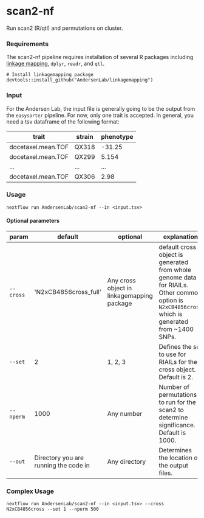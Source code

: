 # scan2-nf
Run scan2 (R/qtl) and permutations on cluster.

### Requirements
The scan2-nf pipeline requires installation of several R packages including [linkage mapping]("https://github.com/AndersenLab/linkagemapping"), `dplyr`, `readr`, and `qtl`.

```
# Install linkagemapping package
devtools::install_github("AndersenLab/linkagemapping")
```

### Input
For the Andersen Lab, the input file is generally going to be the output from the `easysorter` pipeline. For now, only one trait is accepted. In general, you need a tsv dataframe of the following format:

| trait | strain | phenotype |
| --- | --- | --- |
| docetaxel.mean.TOF | QX318 | -31.25 |
| docetaxel.mean.TOF | QX299 | 5.154 |
| ... | ... | ... |
| docetaxel.mean.TOF | QX306 | 2.98 |

### Usage
```
nextflow run AndersenLab/scan2-nf --in <input.tsv>
```

#### Optional parameters
| param | default | optional | explanation |
| --- | --- | --- | --- |
| `--cross` | 'N2xCB4856cross_full' | Any cross object in linkagemapping package | default cross object is generated from whole genome data for RIAILs. Other common option is `N2xCB4856cross` which is generated from ~1400 SNPs. |
| `--set` | 2 | 1, 2, 3 | Defines the set to use for RIAILs for the cross object. Default is 2. |
| `--nperm` | 1000 | Any number | Number of permutations to run for the scan2 to determine significance. Default is 1000. |
| `--out` | Directory you are running the code in | Any directory | Determines the location of the output files. | 

### Complex Usage
```
nextflow run AndersenLab/scan2-nf --in <input.tsv> --cross N2xCB4856cross --set 1 --nperm 500
```
